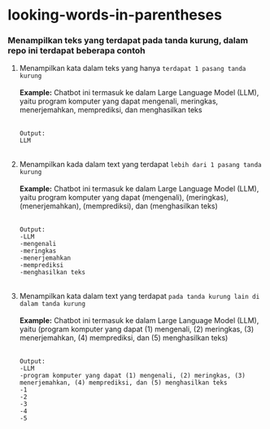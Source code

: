# looking-words-in-parentheses
### Menampilkan teks yang terdapat pada tanda kurung, dalam repo ini terdapat beberapa contoh
1. Menampilkan kata dalam teks yang hanya `terdapat 1 pasang tanda kurung` <br> <br> 
**Example:** Chatbot ini termasuk ke dalam Large Language Model (LLM), yaitu program komputer yang dapat mengenali, meringkas, menerjemahkan, memprediksi, dan menghasilkan teks <br>   <br> 
    ```
    Output:
    LLM
    ```  
    <br>
 2. Menampilkan kada dalam text yang terdapat `lebih dari 1 pasang tanda kurung` <br> <br> 
**Example:**  Chatbot ini termasuk ke dalam Large Language Model (LLM), yaitu program komputer yang dapat (mengenali), (meringkas), (menerjemahkan), (memprediksi), dan (menghasilkan teks) <br>   <br> 
    ```
    Output:
    -LLM
    -mengenali
    -meringkas
    -menerjemahkan
    -memprediksi
    -menghasilkan teks
    ```  
    <br>
 3. Menampilkan kata dalam text yang terdapat `pada tanda kurung lain di dalam tanda kurung` <br> <br> 
**Example:** Chatbot ini termasuk ke dalam Large Language Model (LLM), yaitu (program komputer yang dapat (1) mengenali, (2) meringkas, (3) menerjemahkan, (4) memprediksi, dan (5) menghasilkan teks) <br>   <br> 
    ```
    Output:
    -LLM
    -program komputer yang dapat (1) mengenali, (2) meringkas, (3) menerjemahkan, (4) memprediksi, dan (5) menghasilkan teks
    -1
    -2
    -3
    -4
    -5
    ```  
    <br>
    





